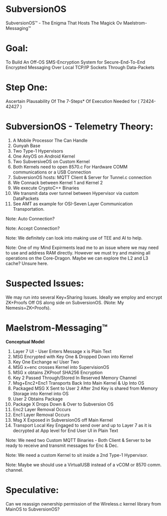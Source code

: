 # SubversionOS
SubversionOS™ - The Enigma That Hosts The Magick Ov Maelstrom-Messaging™

# Goal:
To Build An Off-OS SMS-Encryption System for Secure-End-To-End Encrypted Messaging Over Local TCP/IP Sockets Through Data-Packets

# Step One:
Ascertain Plausability Of The 7-Steps* Of Execution Needed for ( 72424-42427 )

# SubversionOS - Telemetry Theory:
1. A Mobile Processor The Can Handle
2. Gunyah Base
3. Two Type-1 Hypervisors
4. One AnyOS on Android Kernel
5. Two SubversiveOS on Custom Kernel
6. Both Kernels need to open 8570.c For Hardware COMM communications or a USB Connection
7. SubversionOS hosts: MQTT Client & Server for Tunnel.c connection
8. We Connack between Kernel 1 and Kernel 2
9. We execute CryptoC++ Binaries
10. We transmit data over tunnel between Hypervisor via custom DataPackets
11. See AMT as example for OSI-Seven Layer Communication Transportation.

Note: Auto Connection?

Note: Accept Connection?

Note: We definitely can look into making use of TEE and AI to help.

Note: One of my Mind Expirments lead me to an issue where we may need to use and address RAM directly. However we must try and maining all operations on the Core-Dragon. Maybe we can explore the L2 and L3 cache? Unsure here.


# Suspected Issues:
We may run into several Key+Sharing Issues. Ideally we employ and encrypt ZK+Proofs Off OS along side on SubversionOS. (Note: My Nemesis=ZK+Proofs).

# Maelstrom-Messaging™
**Conceptual Model**
1. Layer 7 UI - User Enters Message x is Plain Text
2. MSG Encrypted with Key One & Dropped Down into Kernel
3. Key One Exchange w/ User Two
4. MSG x+enc crosses Kernel into SupervisionOS
5. MSG x obtains ZKProof SHA256 Encryption
6. Key 2 Passed Through/Stored In Reserved Memory Channel
7. Msg+Enc2+Enc1 Transports Back Into Main Kernel & Up Into OS
8. Packaged MSG X Sent to User 2 After 2nd Key is shared from Memory Storage into Kernel into OS
9. User 2 Obtains Package
10. Package X Drops Down & Over to Subversion OS
11. Enc2 Layer Removal Occurs
12. Enc1 Layer Removal Occurs
13. Msg X Exposed in SubversionOS off Main Kernel
14. Transport Local Key Engaged to send over and up to Layer 7 as it is decrypted at App level for End User UI in Plain Text

Note: We need two Custom MQTT Binaries - Both Client & Server to be ready to receive and transmit messages for Enc & Dec.

Note: We need a custom Kernel to sit inside a 2nd Type-1 Hypervisor.

Note: Maybe we should use a VirtualUSB instead of a vCOM or 8570 comm. channel.

# Speculative:
Can we reassign ownership permission of the Wireless.c kernel library from MainOS to SubversionOS?
